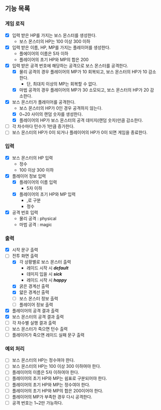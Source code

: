 ## 기능 목록

### 게임 로직
- [x] 입력 받은 HP를 가지는 보스 몬스터를 생성한다.
  - 보스 몬스터의 HP는 100 이상 300 이하
- [x] 입력 받은 이름, HP, MP를 가지는 플레이어를 생성한다.
  - 플에이어의 이름은 5자 이하
  - 플레이어의 초기 HP와 MP의 합은 200
- [x] 입력 받은 공격 번호에 해당하는 공격으로 보스 몬스터를 공격한다.
  - [x] 물리 공격의 경우 플레이어의 MP가 10 회복되고, 보스 몬스터의 HP가 10 감소한다.
    - 단, 최대치 이상의 MP는 회복할 수 없다.
  - [x] 마법 공격의 경우 플레이어의 MP가 30 소모되고, 보스 몬스터의 HP가 20 감소한다.
- [x] 보스 몬스터가 플레이어를 공격한다.
  - 보스 몬스터의 HP가 0인 경우 공격하지 않는다.
  - [x] 0~20 사이의 랜덤 숫자를 생성한다.
  - [x] 플레이어의 HP가 보스 몬스터의 공격 데미지(랜덤 숫자)만큼 감소한다.
- [ ] 각 차수마다 턴수가 1만큼 증가한다. 
- [ ] 보스 몬스터의 HP가 0이 되거나 플레이어의 HP가 0이 되면 게임을 종료한다.

### 입력
- [x] 보스 몬스터의 HP 입력
  - 정수
  - 100 이상 300 이하
- [x] 플레이어 정보 입력
  - [x] 플레이어의 이름 입력
    - 5자 이하
  - [x] 플레이어의 초기 HP와 MP 입력
    - ,로 구분
    - 정수
- [x] 공격 번호 입력
  - 물리 공격 : physical
  - 마법 공격 : magic

### 출력
- [x] 시작 문구 출력
- [ ] 전투 화면 출력
  - [x] 각 상황별로 보스 몬스터 출력
    - 레이드 시작 시 ***default***
    - 데미지 입을 시 ***sick***
    - 레이드 시작 시 ***happy***
  - [x] 굵은 경계선 출력
  - [x] 얇은 경계선 출력
  - [ ] 보스 몬스터 정보 출력
  - [ ] 플레이어 정보 출력
- [x] 플레이어의 공격 결과 출력
- [x] 보스 몬스터의 공격 결과 출력
- [ ] 각 차수별 실행 결과 출력
- [ ] 보스 몬스터가 죽으면 턴수 출력
- [ ] 플레이어가 죽으면 레이드 실패 문구 출력

### 예외 처리
- [ ] 보스 몬스터의 HP는 정수여야 한다.
- [ ] 보스 몬스터의 HP는 100 이상 300 이하여야 한다.
- [ ] 플레이어의 이름은 5자 이하여야 한다.
- [ ] 플레이어의 초기 HP와 MP는 쉼표로 구분되어야 한다.
- [ ] 플레이어의 초기 HP와 MP는 정수여야 한다.
- [ ] 플레이어의 초기 HP와 MP의 합은 200이어야 한다.
- [ ] 플레이어의 MP가 부족한 경우 다시 공격한다.
- [ ] 공격 번호는 1~2만 가능하다.